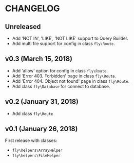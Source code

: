 # CHANGELOG

## Unreleased
- Add 'NOT IN', 'LIKE', 'NOT LIKE' support to Query Builder.
- Add multi file support for config in class `fly\Route`.

## v0.3 (March 15, 2018)
- Add 'allow' option for config in class `fly\Route`.
- Add 'Error 403. Forbidden' page in class `fly\Route`.
- Add 'Error 404. Object not found' page in class `fly\Route`.
- Add class `fly\Database` for connect to database.

## v0.2 (January 31, 2018)
- Add class `fly\Route`

## v0.1 (January 26, 2018)
First release with classes:
- `fly\helpers\ArrayHelper`
- `fly\helpers\FileHelper`